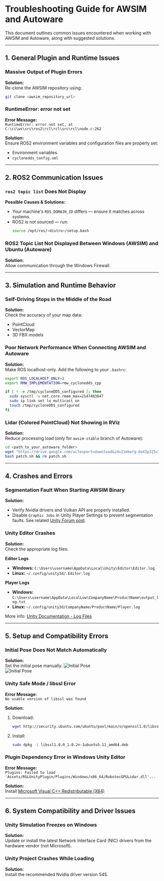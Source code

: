 # Troubleshooting Guide for AWSIM and Autoware

This document outlines common issues encountered when working with AWSIM and Autoware, along with suggested solutions.

---

## 1. General Plugin and Runtime Issues

### Massive Output of Plugin Errors

**Solution:**  
Re-clone the AWSIM repository using:

```bash
git clone <awsim_repository_url>
```

### RuntimeError: error not set

**Error Message:**  
`RuntimeError: error not set, at C:\ci\ws\src\ros2\rcl\rcl\src\rcl\node.c:262`

**Solution:**  
Ensure ROS2 environment variables and configuration files are properly set:

- Environment variables
- `cyclonedds_config.xml`

---

## 2. ROS2 Communication Issues

### `ros2 topic list` Does Not Display

**Possible Causes & Solutions:**

- Your machine's `ROS_DOMAIN_ID` differs — ensure it matches across systems.
- ROS2 is not sourced — run:
  ```bash
  source /opt/ros/<distro>/setup.bash
  ```

### ROS2 Topic List Not Displayed Between Windows (AWSIM) and Ubuntu (Autoware)

**Solution:**  
Allow communication through the Windows Firewall.

---

## 3. Simulation and Runtime Behavior

### Self-Driving Stops in the Middle of the Road

**Solution:**  
Check the accuracy of your map data:

- PointCloud
- VectorMap
- 3D FBX models

### Poor Network Performance When Connecting AWSIM and Autoware

**Solution:**  
Make ROS localhost-only. Add the following to your `.bashrc`:

```bash
export ROS_LOCALHOST_ONLY=1
export RMW_IMPLEMENTATION=rmw_cyclonedds_cpp

if [ ! -e /tmp/cycloneDDS_configured ]; then
  sudo sysctl -w net.core.rmem_max=2147483647
  sudo ip link set lo multicast on
  touch /tmp/cycloneDDS_configured
fi
```

### Lidar (Colored PointCloud) Not Showing in RViz

**Solution:**  
Reduce processing load (only for `awsim-stable` branch of Autoware):

```bash
cd <path_to_your_autoware_folder>
wget "https://drive.google.com/uc?export=download&id=11mkwfg-OaXIp3Z5c3R58Pob3butKwE1Z" -O patch.sh
bash patch.sh && rm patch.sh
```

---

## 4. Crashes and Errors

### Segmentation Fault When Starting AWSIM Binary

**Solution:**

- Verify Nvidia drivers and Vulkan API are properly installed.
- Disable `Graphic Jobs` in Unity Player Settings to prevent segmentation faults.
  See
  related [Unity Forum post](https://discussions.unity.com/t/segmentation-fault-core-dumped-in-standalone-app-but-not-in-editor/868646).

### Unity Editor Crashes

**Solution:**  
Check the appropriate log files:

**Editor Logs**

- **Windows:** `C:\Users\username\AppData\Local\Unity\Editor\Editor.log`
- **Linux:** `~/.config/unity3d/.Editor.log`

**Player Logs**

- **Windows:** `C:\Users\username\AppData\LocalLow\CompanyName\ProductName\output_log.txt`
- **Linux:** `~/.config/unity3d/CompanyName/ProductName/Player.log`

More info: [Unity Documentation - Log Files](https://docs.unity3d.com/2021.1/Documentation/Manual/LogFiles.html)

---

## 5. Setup and Compatibility Errors

### Initial Pose Does Not Match Automatically

**Solution:**  
Set the initial pose manually.
![Initial Pose](Image_Initial_0.png)  
![Initial Pose](Image_Initial_1.png)

### Unity Safe Mode / libssl Error

**Error Message:**  
`No usable version of libssl was found`

**Solution:**

1. Download:
   ```bash
   wget http://security.ubuntu.com/ubuntu/pool/main/o/openssl1.0/libssl1.0.0_1.0.2n-1ubuntu5.11_amd64.deb
   ```
2. Install:
   ```bash
   sudo dpkg -i libssl1.0.0_1.0.2n-1ubuntu5.11_amd64.deb
   ```

### Plugin Dependency Error in Windows Unity Editor

**Error Message:**  
`Plugins: Failed to load 'Assets/RGLUnityPlugin/Plugins/Windows/x86_64/RobotecGPULidar.dll'...`

**Solution:**  
Install [Microsoft Visual C++ Redistributable (X64)](https://learn.microsoft.com/en-us/cpp/windows/latest-supported-vc-redist?view=msvc-170#visual-studio-2015-2017-2019-and-2022)

---

## 6. System Compatibility and Driver Issues

### Unity Simulation Freezes on Windows

**Solution:**  
Update or install the latest Network Interface Card (NIC) drivers from the hardware vendor (not Microsoft).

### Unity Project Crashes While Loading

**Solution:**  
Install the recommended Nvidia driver version 545.
